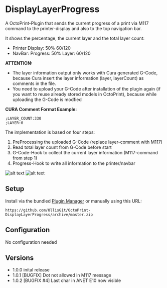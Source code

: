 # DisplayLayerProgress

A OctoPrint-Plugin that sends the current progress of a print via M117 command to the printer-display and also to the top navigation bar.

It shows the percentage, the current layer and the total layer count:

- Printer Display: 50% 60/120
- NavBar: Progress: 50% Layer: 60/120

**ATTENTION:** 
- The layer information output only works with Cura generated G-Code, because Cura insert the layer information (layer, layerCount) as comments in the file.
- You need to upload your G-Code after installation of the plugin again (if you want to reuse already stored models in OctoPrint), because while uploading the G-Code is modfied

**CURA Comment Format Example:**
```
;LAYER_COUNT:330
;LAYER:0
```

The implementation is based on four steps:

1. PreProcessing the uploaded G-Code (replace layer-comment with M117) 
2. Read total layer count from G-Code before start
3. G-Code-Hook to collect the current layer information (M117-command from step 1)
4. Progress-Hook to write all information to the printer/navbar

![alt text](https://plugins.octoprint.org/assets/img/plugins/DisplayLayerProgress/example-navbar-display.jpg "Progress in NavBar")
![alt text](https://plugins.octoprint.org/assets/img/plugins/DisplayLayerProgress/example-printer-display.jpg "Progress in Printer-Display")

 
## Setup

Install via the bundled [Plugin Manager](https://github.com/foosel/OctoPrint/wiki/Plugin:-Plugin-Manager)
or manually using this URL:

    https://github.com/OllisGit/OctoPrint-DisplayLayerProgress/archive/master.zip


## Configuration

No configuration needed

## Versions
- 1.0.0 inital release
- 1.0.1 [BUGFIX] Dot not allowed in M117 message
- 1.0.2 [BUGFIX #4] Last char in ANET E10 now visible 

